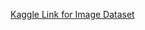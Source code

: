 [Kaggle Link for Image Dataset](https://www.kaggle.com/datasets/tawsifurrahman/tuberculosis-tb-chest-xray-dataset)
